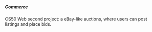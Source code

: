 ##### Commerce

CS50 Web second project: a eBay-like auctions, where users can post listings and place bids.
